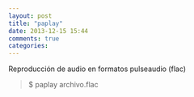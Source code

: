 ```yaml
---
layout: post
title: "paplay"
date: 2013-12-15 15:44
comments: true
categories: 
---
```

Reproducción de audio en formatos pulseaudio (flac)

>$ paplay archivo.flac

